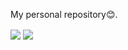 My personal repository:blush:.
</br>

  <img align="center" src="https://github-readme-stats.vercel.app/api?username=Gigachad07&show_icons=true&include_all_commits=true&theme=" />

<img align="center" src="https://github-readme-stats.vercel.app/api/top-langs/?username=Gigachad07&layout=compact&theme=" />